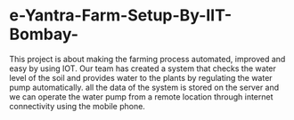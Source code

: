 # e-Yantra-Farm-Setup-By-IIT-Bombay-
This project is about making the farming process automated, improved and easy by using IOT. Our team has created a system that checks the water level of the soil and provides water to the plants by regulating the water pump automatically. all the data of the system is stored on the server and we can operate the water pump from a remote location through internet connectivity using the mobile phone.
